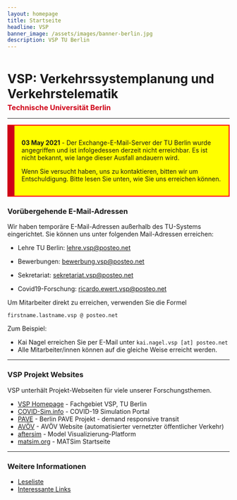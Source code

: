```yaml
---
layout: homepage
title: Startseite
headline: VSP
banner_image: /assets/images/banner-berlin.jpg
description: VSP TU Berlin
---
```


<h1 style="margin: 3rem 0 0 0;">VSP: Verkehrssystemplanung und Verkehrstelematik</h1>

<h3 style="margin: 0.25rem 0; color: #cf0017">Technische Universität Berlin</h3>

---

<div style="background-color: yellow; padding: 1rem 1rem; border: 2px solid red; border-left: 1rem solid #cf0017;">

<p><b>03 May 2021</b> - Der Exchange-E-Mail-Server der TU Berlin wurde angegriffen und ist infolgedessen derzeit nicht erreichbar. Es ist nicht bekannt, wie lange dieser Ausfall andauern wird.</p>

<p>Wenn Sie versucht haben, uns zu kontaktieren, bitten wir um Entschuldigung. Bitte lesen Sie unten, wie Sie uns erreichen können.</p>

</div>

### Vorübergehende E-Mail-Adressen

Wir haben temporäre E-Mail-Adressen außerhalb des TU-Systems eingerichtet. Sie können uns unter folgenden Mail-Adressen erreichen:

- Lehre TU Berlin: lehre.vsp@posteo.net

- Bewerbungen: bewerbung.vsp@posteo.net

- Sekretariat: sekretariat.vsp@posteo.net

- Covid19-Forschung: ricardo.ewert.vsp@posteo.net


Um Mitarbeiter direkt zu erreichen, verwenden Sie die Formel

`firstname.lastname.vsp @ posteo.net`

Zum Beispiel:

- Kai Nagel erreichen Sie per E-Mail unter `kai.nagel.vsp [at] posteo.net`
- Alle Mitarbeiter/innen können auf die gleiche Weise erreicht werden.

---

### VSP Projekt Websites

VSP unterhält Projekt-Webseiten für viele unserer Forschungsthemen.

- [VSP Homepage](https://www.vsp.tu-berlin.de) - Fachgebiet VSP, TU Berlin
- [COVID-Sim.info](https://covid-sim.info) - COVID-19 Simulation Portal
- [PAVE](https://vsp.berlin/pave) - Berlin PAVE Projekt - demand responsive transit
- [AVÖV](https://vsp.berlin/avoev) - AVÖV Website (automatisierter vernetzter öffentlicher
  Verkehr)
- [aftersim](https://aftersim.github.io) - Model Visualizierung-Platform
- [matsim.org](https://matsim.org) - MATSim Startseite

---

### Weitere Informationen

- [Leseliste](/readinglist)
- [Interessante Links](/interestinglinks)
